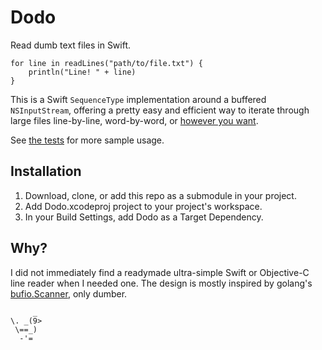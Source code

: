 # Dodo

Read dumb text files in Swift.

```obj-c
for line in readLines("path/to/file.txt") {
    println("Line! " + line)
}
```

This is a Swift `SequenceType` implementation around a buffered `NSInputStream`, offering a pretty easy and efficient way to iterate through large files line-by-line, word-by-word, or [however you want](Source/Readers.swift).

See [the tests](Tests/ReaderTests.swift) for more sample usage.

## Installation

1. Download, clone, or add this repo as a submodule in your project.
2. Add Dodo.xcodeproj project to your project's workspace.
3. In your Build Settings, add Dodo as a Target Dependency.

## Why?

I did not immediately find a readymade ultra-simple Swift or Objective-C line reader when I needed one. The design is mostly inspired by golang's [bufio.Scanner](http://golang.org/pkg/bufio/#Scanner), only dumber.


         _   
    \. _(9>  
     \==_)   
      -'=    



